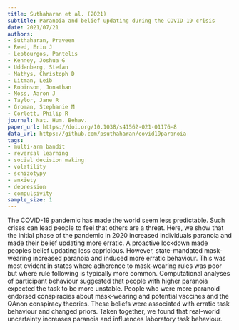 ```yaml
---
title: Suthaharan et al. (2021)
subtitle: Paranoia and belief updating during the COVID-19 crisis
date: 2021/07/21
authors:
- Suthaharan, Praveen
- Reed, Erin J
- Leptourgos, Pantelis
- Kenney, Joshua G
- Uddenberg, Stefan
- Mathys, Christoph D
- Litman, Leib
- Robinson, Jonathan
- Moss, Aaron J
- Taylor, Jane R
- Groman, Stephanie M
- Corlett, Philip R
journal: Nat. Hum. Behav.
paper_url: https://doi.org/10.1038/s41562-021-01176-8
data_url: https://github.com/psuthaharan/covid19paranoia
tags:
- multi-arm bandit
- reversal learning
- social decision making
- volatility
- schizotypy
- anxiety
- depression
- compulsivity
sample_size: 1
---
```


The COVID-19 pandemic has made the world seem less predictable. Such crises can lead people to feel that others are a threat. Here, we show that the initial phase of the pandemic in 2020 increased individuals paranoia and made their belief updating more erratic. A proactive lockdown made peoples belief updating less capricious. However, state-mandated mask-wearing increased paranoia and induced more erratic behaviour. This was most evident in states where adherence to mask-wearing rules was poor but where rule following is typically more common. Computational analyses of participant behaviour suggested that people with higher paranoia expected the task to be more unstable. People who were more paranoid endorsed conspiracies about mask-wearing and potential vaccines and the QAnon conspiracy theories. These beliefs were associated with erratic task behaviour and changed priors. Taken together, we found that real-world uncertainty increases paranoia and influences laboratory task behaviour.
